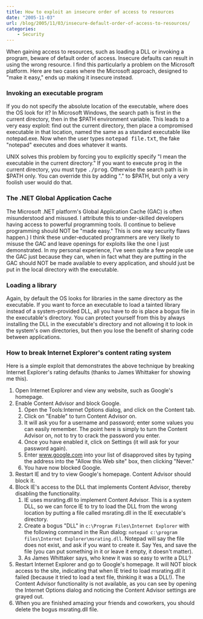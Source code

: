 ```yaml
---
title: How to exploit an insecure order of access to resources
date: "2005-11-03"
url: /blog/2005/11/03/insecure-default-order-of-access-to-resources/
categories:
    - Security
---
```

When gaining access to resources, such as loading a DLL or invoking a program, beware of default order of access. Insecure defaults can result in using the wrong resource. I find this particularly a problem on the Microsoft platform. Here are two cases where the Microsoft approach, designed to "make it easy," ends up making it insecure instead.

### Invoking an executable program

If you do not specify the absolute location of the executable, where does the OS look for it? In Microsoft Windows, the search path is first in the current directory, then in the $PATH environment variable. This leads to a very easy exploit: find out the current directory, then place a compromised executable in that location, named the same as a standard executable like notepad.exe. Now when the user types <kbd>notepad file.txt</kbd>, the fake "notepad" executes and does whatever it wants.

UNIX solves this problem by forcing you to explicitly specify "I mean the executable in the current directory." If you want to execute <kbd>prog</kbd> in the current directory, you must type <kbd>./prog</kbd>. Otherwise the search path is in $PATH only. You can override this by adding "." to $PATH, but only a very foolish user would do that.

### The .NET Global Application Cache

The Microsoft .NET platform's Global Application Cache (GAC) is often misunderstood and misused. I attribute this to under-skilled developers having access to powerful programming tools. (I continue to believe programming should NOT be "made easy." This is one way security flaws happen.) I think these under-educated programmers are very likely to misuse the GAC and leave openings for exploits like the one I just demonstrated. In my personal experience, I've seen quite a few people use the GAC just because they can, when in fact what they are putting in the GAC should NOT be made available to every application, and should just be put in the local directory with the executable.

### Loading a library

Again, by default the OS looks for libraries in the same directory as the executable. If you want to force an executable to load a tainted library instead of a system-provided DLL, all you have to do is place a bogus file in the executable's directory. You can protect yourself from this by always installing the DLL in the executable's directory and not allowing it to look in the system's own directories, but then you lose the benefit of sharing code between applications.

### How to break Internet Explorer's content rating system

Here is a simple exploit that demonstrates the above technique by breaking Internet Explorer's rating defaults (thanks to James Whittaker for showing me this).

1.  Open Internet Explorer and view any website, such as Google's homepage.
2.  Enable Content Advisor and block Google. 
    1.  Open the Tools:Internet Options dialog, and click on the Content tab.
    2.  Click on "Enable" to turn Content Advisor on.
    3.  It will ask you for a username and password; enter some values you can easily remember. The point here is simply to turn the Content Advisor on, not to try to crack the password you enter.
    4.  Once you have enabled it, click on Settings (it will ask for your password again).
    5.  Enter www.google.com into your list of disapproved sites by typing the address into the "Allow this Web site" box, then clicking "Never."
    6.  You have now blocked Google.
3.  Restart IE and try to view Google's homepage. Content Advisor should block it.
4.  Block IE's access to the DLL that implements Content Advisor, thereby disabling the functionality. 
    1.  IE uses msrating.dll to implement Content Advisor. This is a system DLL, so we can force IE to try to load the DLL from the wrong location by putting a file called msrating.dll in the IE executable's directory.
    2.  Create a bogus "DLL" in `c:\Program Files\Internet Explorer` with the following command in the Run dialog: `notepad c:\program files\Internet Explorer\msrating.dll`. Notepad will say the file does not exist, and ask if you want to create it. Say Yes, and save the file (you can put something in it or leave it empty, it doesn't matter).
    3.  As James Whittaker says, who knew it was so easy to write a DLL?
5.  Restart Internet Explorer and go to Google's homepage. It will NOT block access to the site, indicating that when IE tried to load msrating.dll it failed (because it tried to load a text file, thinking it was a DLL!). The Content Advisor functionality is not available, as you can see by opening the Internet Options dialog and noticing the Content Advisor settings are grayed out.
6.  When you are finished amazing your friends and coworkers, you should delete the bogus msrating.dll file.
